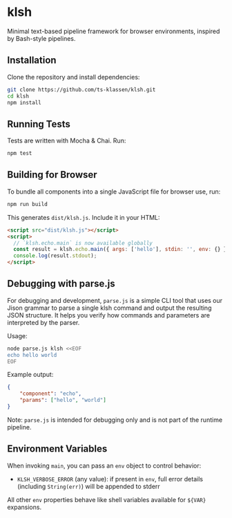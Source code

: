 # klsh

Minimal text-based pipeline framework for browser environments, inspired by Bash-style pipelines.

## Installation

Clone the repository and install dependencies:

```bash
git clone https://github.com/ts-klassen/klsh.git
cd klsh
npm install
```

## Running Tests

Tests are written with Mocha & Chai. Run:

```bash
npm test
```

## Building for Browser

To bundle all components into a single JavaScript file for browser use, run:

```bash
npm run build
```

This generates `dist/klsh.js`. Include it in your HTML:

```html
<script src="dist/klsh.js"></script>
<script>
  // `klsh.echo.main` is now available globally
  const result = klsh.echo.main({ args: ['hello'], stdin: '', env: {} });
  console.log(result.stdout);
</script>
```

## Debugging with parse.js

For debugging and development, `parse.js` is a simple CLI tool that uses our Jison grammar
to parse a single klsh command and output the resulting JSON structure. It helps you
verify how commands and parameters are interpreted by the parser.

Usage:

```bash
node parse.js klsh <<EOF
echo hello world
EOF
```

Example output:

```json
{
    "component": "echo",
    "params": ["hello", "world"]
}
```

Note: `parse.js` is intended for debugging only and is not part of the runtime pipeline.

## Environment Variables

When invoking `main`, you can pass an `env` object to control behavior:

- `KLSH_VERBOSE_ERROR` (any value):
  if present in `env`, full error details (including `String(err)`) will be appended to stderr

All other `env` properties behave like shell variables available for `${VAR}` expansions.
